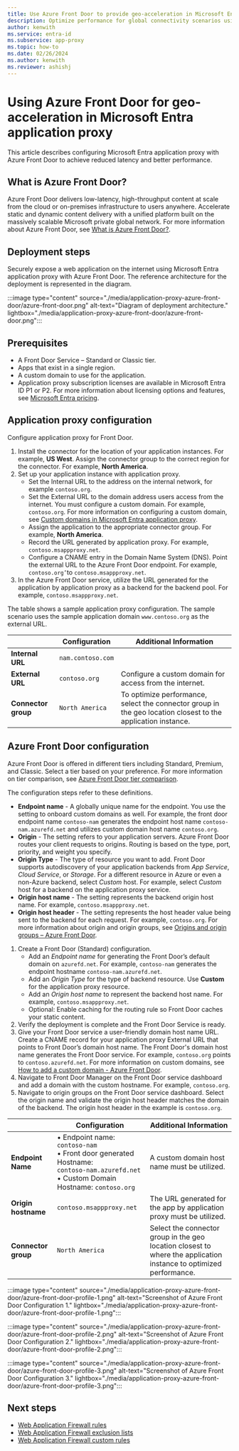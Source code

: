 ```yaml
---
title: Use Azure Front Door to provide geo-acceleration in Microsoft Entra application proxy.
description: Optimize performance for global connectivity scenarios using Azure Front Door for geo-acceleration with Microsoft Entra application proxy.
author: kenwith
ms.service: entra-id
ms.subservice: app-proxy
ms.topic: how-to
ms.date: 02/26/2024
ms.author: kenwith
ms.reviewer: ashishj
---
```


# Using Azure Front Door for geo-acceleration in Microsoft Entra application proxy

This article describes configuring Microsoft Entra application proxy with Azure Front Door to achieve reduced latency and better performance.
 
## What is Azure Front Door?

Azure Front Door delivers low-latency, high-throughput content at scale from the cloud or on-premises infrastructure to users anywhere. Accelerate static and dynamic content delivery with a unified platform built on the massively scalable Microsoft private global network. For more information about Azure Front Door, see [What is Azure Front Door?][front-door-overview].

## Deployment steps

Securely expose a web application on the internet using Microsoft Entra application proxy with Azure Front Door. The reference architecture for the deployment is represented in the diagram.   
 
:::image type="content" source="./media/application-proxy-azure-front-door/azure-front-door.png" alt-text="Diagram of deployment architecture." lightbox="./media/application-proxy-azure-front-door/azure-front-door.png":::

## Prerequisites

- A Front Door Service – Standard or Classic tier.
- Apps that exist in a single region.
- A custom domain to use for the application.
- Application proxy subscription licenses are available in Microsoft Entra ID P1 or P2. For more information about licensing options and features, see [Microsoft Entra pricing](https://www.microsoft.com/security/business/identity-access-management/azure-ad-pricing).

## Application proxy configuration

Configure application proxy for Front Door.

1. Install the connector for the location of your application instances. For example, **US West**. Assign the connector group to the correct region for the connector. For example, **North America**.
2. Set up your application instance with application proxy.
    - Set the Internal URL to the address on the internal network, for example `contoso.org`.
    - Set the External URL to the domain address users access from the internet. You must configure a custom domain. For example, `contoso.org`. For more information on configuring a custom domain, see [Custom domains in Microsoft Entra application proxy][appproxy-custom-domain].
    - Assign the application to the appropriate connector group. For example, **North America**.
    - Record the URL generated by application proxy. For example, `contoso.msappproxy.net`. 
    - Configure a CNAME entry in the Domain Name System (DNS). Point the external URL to the Azure Front Door endpoint. For example, `contoso.org’`to `contoso.msappproxy.net`. 
3. In the Azure Front Door service, utilize the URL generated for the application by application proxy as a backend for the backend pool. For example, `contoso.msappproxy.net`.

The table shows a sample application proxy configuration. The sample scenario uses the sample application domain `www.contoso.org` as the external URL.

|     | Configuration | Additional Information |
|---- | ----------------------- | ---------------------- |
| **Internal URL** | `nam.contoso.com` |  |
| **External URL** | `contoso.org` | Configure a custom domain for access from the internet. |
| **Connector group** | `North America` | To optimize performance, select the connector group in the geo location closest to the application instance.|

## Azure Front Door configuration

Azure Front Door is offered in different tiers including Standard, Premium, and Classic. Select a tier based on your preference. For more information on tier comparison, see [Azure Front Door tier comparison][front-door-tier].

The configuration steps refer to these definitions.
- **Endpoint name** - A globally unique name for the endpoint. You use the setting to onboard custom domains as well. For example, the front door endpoint name `contoso-nam` generates the endpoint host name `contoso-nam.azurefd.net` and utilizes custom domain host name `contoso.org`. 
- **Origin** - The setting refers to your application servers. Azure Front Door routes your client requests to origins. Routing is based on the type, port, priority, and weight you specify.
- **Origin Type** - The type of resource you want to add. Front Door supports autodiscovery of your application backends from *App Service*, *Cloud Service*, or *Storage*. For a different resource in Azure or even a non-Azure backend, select *Custom* host. For example, select *Custom* host for a backend on the application proxy service.
- **Origin host name** - The setting represents the backend origin host name. For example, `contoso.msappproxy.net`. 
- **Origin host header** - The setting represents the host header value being sent to the backend for each request. For example, `contoso.org`. For more information about origin and origin groups, see [Origins and origin groups – Azure Front Door][front-door-origin].

1. Create a Front Door (Standard) configuration. 
    - Add an *Endpoint name* for generating the Front Door’s default domain on `azurefd.net`. For example, `contoso-nam` generates the endpoint hostname `contoso-nam.azurefd.net`.
    - Add an *Origin Type* for the type of backend resource. Use **Custom** for the application proxy resource.
    - Add an *Origin host name* to represent the backend host name. For example, `contoso.msappproxy.net`.
    - Optional: Enable caching for the routing rule so Front Door caches your static content. 
2. Verify the deployment is complete and the Front Door Service is ready.
3. Give your Front Door service a user-friendly domain host name URL. Create a CNAME record for your application proxy External URL that points to Front Door’s domain host name. The Front Door's domain host name generates the Front Door service. For example, `contoso.org` points to `contoso.azurefd.net`. For more information on custom domains, see [How to add a custom domain - Azure Front Door][front-door-custom-domain].
4. Navigate to Front Door Manager on the Front Door service dashboard and add a domain with the custom hostname. For example, `contoso.org`.
5. Navigate to origin groups on the Front Door service dashboard. Select the origin name and validate the origin host header matches the domain of the backend. The origin host header in the example is `contoso.org`. 

|     | Configuration | Additional Information |
|---- | ----------------------- | ---------------------- |
| **Endpoint Name** | •	Endpoint name: `contoso-nam` <br /> •	Front door generated Hostname: <br /> `contoso-nam.azurefd.net` <br /> •	Custom Domain Hostname: `contoso.org`| A custom domain host name must be utilized.|
| **Origin hostname** | `contoso.msappproxy.net` | The URL generated for the app by application proxy must be utilized.|
| **Connector group** | `North America` | Select the connector group in the geo location closest to where the application instance to optimized performance.|

:::image type="content" source="./media/application-proxy-azure-front-door/azure-front-door-profile-1.png" alt-text="Screenshot of Azure Front Door Configuration 1." lightbox="./media/application-proxy-azure-front-door/azure-front-door-profile-1.png":::

:::image type="content" source="./media/application-proxy-azure-front-door/azure-front-door-profile-2.png" alt-text="Screenshot of Azure Front Door Configuration 2." lightbox="./media/application-proxy-azure-front-door/azure-front-door-profile-2.png":::

:::image type="content" source="./media/application-proxy-azure-front-door/azure-front-door-profile-3.png" alt-text="Screenshot of Azure Front Door Configuration 3." lightbox="./media/application-proxy-azure-front-door/azure-front-door-profile-3.png":::

## Next steps

- [Web Application Firewall rules](/azure/web-application-firewall/ag/application-gateway-customize-waf-rules-portal)
- [Web Application Firewall exclusion lists](/azure/web-application-firewall/ag/application-gateway-waf-configuration?tabs=portal)
- [Web Application Firewall custom rules](/azure/web-application-firewall/ag/create-custom-waf-rules)

[front-door-overview]: /azure/frontdoor/front-door-overview
[front-door-origin]: /azure/frontdoor/origin?pivots=front-door-standard-premium#origin-host-header
[front-door-tier]: /azure/frontdoor/standard-premium/tier-comparison
[front-door-custom-domain]: /azure/frontdoor/standard-premium/how-to-add-custom-domain
[appproxy-custom-domain]: ./how-to-configure-custom-domain.md
[private-dns]: /azure/dns/private-dns-getstarted-portal
[waf-logs]: /azure/application-gateway/application-gateway-diagnostics#firewall-log
